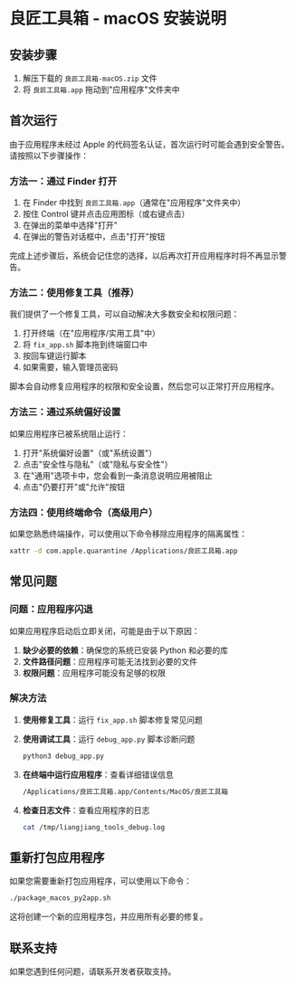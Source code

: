 # 良匠工具箱 - macOS 安装说明

## 安装步骤

1. 解压下载的 `良匠工具箱-macOS.zip` 文件
2. 将 `良匠工具箱.app` 拖动到"应用程序"文件夹中

## 首次运行

由于应用程序未经过 Apple 的代码签名认证，首次运行时可能会遇到安全警告。请按照以下步骤操作：

### 方法一：通过 Finder 打开

1. 在 Finder 中找到 `良匠工具箱.app`（通常在"应用程序"文件夹中）
2. 按住 Control 键并点击应用图标（或右键点击）
3. 在弹出的菜单中选择"打开"
4. 在弹出的警告对话框中，点击"打开"按钮

完成上述步骤后，系统会记住您的选择，以后再次打开应用程序时将不再显示警告。

### 方法二：使用修复工具（推荐）

我们提供了一个修复工具，可以自动解决大多数安全和权限问题：

1. 打开终端（在"应用程序/实用工具"中）
2. 将 `fix_app.sh` 脚本拖到终端窗口中
3. 按回车键运行脚本
4. 如果需要，输入管理员密码

脚本会自动修复应用程序的权限和安全设置，然后您可以正常打开应用程序。

### 方法三：通过系统偏好设置

如果应用程序已被系统阻止运行：

1. 打开"系统偏好设置"（或"系统设置"）
2. 点击"安全性与隐私"（或"隐私与安全性"）
3. 在"通用"选项卡中，您会看到一条消息说明应用被阻止
4. 点击"仍要打开"或"允许"按钮

### 方法四：使用终端命令（高级用户）

如果您熟悉终端操作，可以使用以下命令移除应用程序的隔离属性：

```bash
xattr -d com.apple.quarantine /Applications/良匠工具箱.app
```

## 常见问题

### 问题：应用程序闪退

如果应用程序启动后立即关闭，可能是由于以下原因：

1. **缺少必要的依赖**：确保您的系统已安装 Python 和必要的库
2. **文件路径问题**：应用程序可能无法找到必要的文件
3. **权限问题**：应用程序可能没有足够的权限

### 解决方法

1. **使用修复工具**：运行 `fix_app.sh` 脚本修复常见问题

2. **使用调试工具**：运行 `debug_app.py` 脚本诊断问题
   ```bash
   python3 debug_app.py
   ```

3. **在终端中运行应用程序**：查看详细错误信息
   ```bash
   /Applications/良匠工具箱.app/Contents/MacOS/良匠工具箱
   ```

4. **检查日志文件**：查看应用程序的日志
   ```bash
   cat /tmp/liangjiang_tools_debug.log
   ```

## 重新打包应用程序

如果您需要重新打包应用程序，可以使用以下命令：

```bash
./package_macos_py2app.sh
```

这将创建一个新的应用程序包，并应用所有必要的修复。

## 联系支持

如果您遇到任何问题，请联系开发者获取支持。 